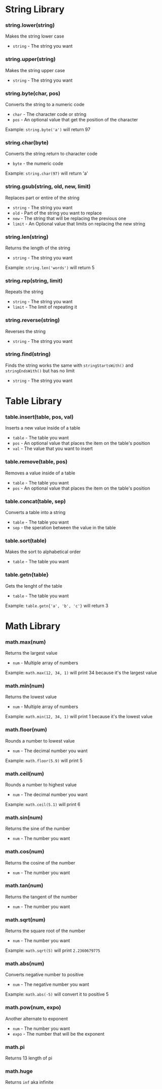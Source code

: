 # String Library

### string.lower(string)
Makes the string lower case

- `string` - The string you want

### string.upper(string)
Makes the string upper case

- `string` - The string you want

### string.byte(char, pos)
Converts the string to a numeric code

- `char` - The character code or string
- `pos` -  An optional value that get the position of the character

Example: `string.byte('a')` will return 97

### string.char(byte)
Converts the string return to character code

- `byte` - the numeric code

Example: `string.char(97)` will return 'a'

### string.gsub(string, old, new, limit)
Replaces part or entire of the string

- `string` - The string you want
- `old` - Part of the string you want to replace
- `new` - The string that will be replacing the previous one 
- `limit` - An Optional value that limits on replacing the new string

### string.len(string)
Returns the length of the string

- `string` - The string you want

Example: `string.len('words')` will return 5

### string.rep(string, limit)
Repeats the string

- `string` - The string you want
- `limit` - The limit of repeating it

### string.reverse(string)
Reverses the string

- `string` - The string you want

### string.find(string)
Finds the string works the same with `stringStartsWith()` and `stringEndsWith()` but has no limit

- `string` - The string you want

# Table Library

### table.insert(table, pos, val)
Inserts a new value inside of a table

- `table` - The table you want
- `pos` - An optional value that places the item on the table's position
- `val` - The value that you want to insert

### table.remove(table, pos)
Removes a value inside of a table

- `table` - The table you want
- `pos` - An optional value that places the item on the table's position

### table.concat(table, sep)
Converts a table into a string

- `table` - The table you want
- `sep` - the speration between the value in the table

### table.sort(table)
Makes the sort to alphabetical order

- `table` - The table you want

### table.getn{table}
Gets the lenght of the table

- `table` - The table you want

Example: `table.getn{'a', 'b', 'c'}` will return 3

# Math Library

### math.max(num)
Returns the largest value

- `num` - Multiple array of numbers

Example: `math.max(12, 34, 1)` will print 34 because it's the largest value

### math.min(num)
Returns the lowest value

- `num` - Multiple array of numbers

Example: `math.min(12, 34, 1)` will print 1 because it's the lowest value

### math.floor(num)
Rounds a number to lowest value

- `num` - The decimal number you want

Example: `math.floor(5.9)` will print 5

### math.ceil(num)
Rounds a number to highest value

- `num` - The decimal number you want

Example: `math.ceil(5.1)` will print 6

### math.sin(num)
Returns the sine of the number

- `num` - The number you want

### math.cos(num)
Returns the cosine of the number

- `num` - The number you want

### math.tan(num)
Returns the tangent of the number

- `num` - The number you want

### math.sqrt(num)
Returns the square root of the number

- `num` - The number you want

Example: `math.sqrt(5)` will print `2.2360679775`

### math.abs(num)
Converts negative number to positive

- `num` - The negative number you want

Example: `math.abs(-5)` will convert it to positive 5

### math.pow(num, expo)
Another alternate to exponent

- `num` - The number you want
- `expo` - The number that will be the exponent

### math.pi
Returns 13 length of pi

### math.huge
Returns `inf` aka infinite
